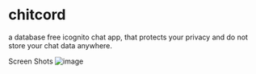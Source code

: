 # chitcord
a database free icognito chat app, that protects your privacy and do not store your chat data anywhere.

Screen Shots
![image](https://user-images.githubusercontent.com/32095032/154848602-53edadaf-b8e0-4c92-a13e-2c9f10c7c3bc.png)
